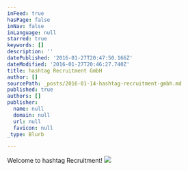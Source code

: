 ```yaml
---
inFeed: true
hasPage: false
inNav: false
inLanguage: null
starred: true
keywords: []
description: ''
datePublished: '2016-01-27T20:47:50.166Z'
dateModified: '2016-01-27T20:46:27.740Z'
title: hashtag Recruitment GmbH
author: []
sourcePath: _posts/2016-01-14-hashtag-recruitment-gmbh.md
published: true
authors: []
publisher:
  name: null
  domain: null
  url: null
  favicon: null
_type: Blurb

---
```

Welcome to hashtag Recruitment!
![](https://the-grid-user-content.s3-us-west-2.amazonaws.com/30b9be7b-ead1-446f-9135-42bf502c4f2f.jpg)